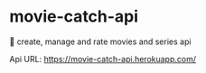 # movie-catch-api

🍿 create, manage and rate movies and series api

Api URL: https://movie-catch-api.herokuapp.com/
